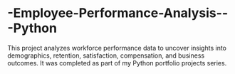# -Employee-Performance-Analysis---Python
This project analyzes workforce performance data to uncover insights into demographics, retention, satisfaction, compensation, and business outcomes. It was completed as part of my Python portfolio projects series.
